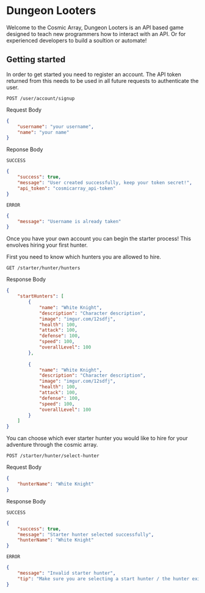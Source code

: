 # Dungeon Looters
Welcome to the Cosmic Array, Dungeon Looters is an API based game designed to teach new programmers how to interact with an API. Or for experienced developers to build a soultion or automate!

## Getting started
In order to get started you need to register an account. The API token returned from this needs to be used in all future requests to authenticate the user.

`POST /user/account/signup`

Request Body
```JSON
{
    "username": "your username",
    "name": "your name"
}
```

Reponse Body

`SUCCESS`
```JSON
{
    "success": true,
    "message": "User created successfully, keep your token secret!",
    "api_token": "cosmicarray_api-token"
}
```

`ERROR`
```JSON
{
    "message": "Username is already taken"
}
```

Once you have your own account you can begin the starter process! This envolves hiring your first hunter.

First you need to know which hunters you are allowed to hire.

`GET /starter/hunter/hunters`

Response Body 
```JSON
{
    "startHunters": [
        {
            "name": "White Knight",
            "description": "Character description",
            "image": "imgur.com/12sdfj",
            "health": 100,
            "attack": 100,
            "defense": 100,
            "speed": 100,
            "overallLevel": 100
        },
        
        {
            "name": "White Knight",
            "description": "Character description",
            "image": "imgur.com/12sdfj",
            "health": 100,
            "attack": 100,
            "defense": 100,
            "speed": 100,
            "overallLevel": 100
        }
    ]
}
```

You can choose which ever starter hunter you would like to hire for your adventure through the cosmic array.

`POST /starter/hunter/select-hunter`

Request Body
```JSON
{
    "hunterName": "White Knight"
}
```

Response Body

`SUCCESS`
```JSON
{
    "success": true,
    "message": "Starter hunter selected successfully",
    "hunterName": "White Knight"
}
```

`ERROR`
```JSON
{
    "message": "Invalid starter hunter",
    "tip": "Make sure you are selecting a start hunter / the hunter exists using /starter/hunter/hunters"
}
```

